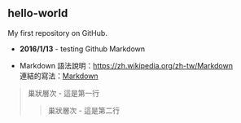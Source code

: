 hello-world
------------------------------------------------------------------
My first repository on GitHub.
* **2016/1/13** - testing Github Markdown
 - Markdown 語法說明：<https://zh.wikipedia.org/zh-tw/Markdown>
<br> 連結的寫法：[Markdown](http://zh.wikipedia.com/wiki/Markdown)

> 巢狀層次 - 這是第一行
>> 巢狀層次 - 這是第二行
